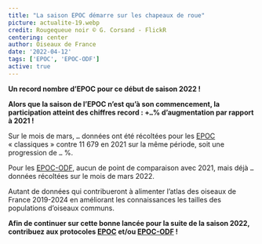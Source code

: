 ```yaml
---
title: "La saison EPOC démarre sur les chapeaux de roue"
picture: actualite-19.webp
credit: Rougequeue noir © G. Corsand - FlickR
centering: center
author: Oiseaux de France
date: '2022-04-12'
tags: ['EPOC', 'EPOC-ODF']
active: true
---
```


**Un record nombre d’EPOC pour ce début de saison 2022&nbsp;!**

**Alors que la saison de l’EPOC n’est qu’à son commencement, la participation atteint des chiffres record&nbsp;: +`…`% d’augmentation par rapport à 2021 !**

Sur le mois de mars, `…` données ont été récoltées pour les [EPOC](/get-involved/epoc) « classiques » contre 11 679 en 2021 sur la même période, soit une progression de `…` %.

Pour les [EPOC-ODF](/get-involved/epoc-odf), aucun de point de comparaison avec 2021, mais déjà `…` données récoltées sur le mois de mars 2022.

Autant de données qui contribueront à alimenter l’atlas des oiseaux de France 2019-2024 en améliorant les connaissances les tailles des populations d’oiseaux communs.

**Afin de continuer sur cette bonne lancée pour la suite de la saison 2022, contribuez aux protocoles [EPOC](/get-involved/epoc#get-involved) et/ou [EPOC-ODF](/get-involved/epoc-odf#get-involved)&nbsp;!**

